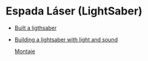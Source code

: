 # Espada Láser (LightSaber)

* [Built a ligthsaber](https://www.instructables.com/id/Building-a-Lightsaber/)

* [Building a lightsaber with light and sound](https://www.instructables.com/id/Arduino-Based-Lightsaber-With-Light-and-Sound-Effe/)

  [ Montaje](https://github.com/AlexGyver/EnglishProjects/tree/master/GyverSaber)
